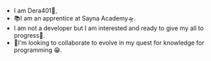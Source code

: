 

- I am Dera401🙂,
- 📚I am an apprentice at Sayna Academy🛸.
- I am not a developer but I am interested
 and ready to give my all to progress🙂.
- 🤝I'm looking to collaborate to evolve
in my quest for knowledge for programming 😁. 
